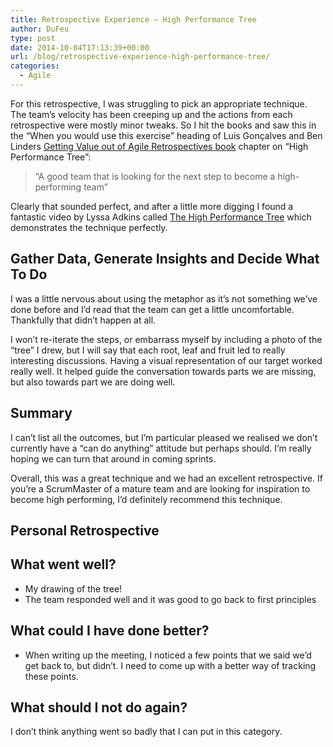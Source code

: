 ```yaml
---
title: Retrospective Experience – High Performance Tree
author: DuFeu
type: post
date: 2014-10-04T17:13:39+00:00
url: /blog/retrospective-experience-high-performance-tree/
categories:
  - Agile
---
```


For this retrospective, I was struggling to pick an appropriate technique. The team&#8217;s velocity has been creeping up and the actions from each retrospective were mostly minor tweaks. So I hit the books and saw this in the &#8220;When you would use this exercise&#8221; heading of Luis Gonçalves and Ben Linders [Getting Value out of Agile Retrospectives book][1] chapter on &#8220;High Performance Tree&#8221;:

> &#8220;A good team that is looking for the next step to become a high-performing team&#8221;

Clearly that sounded perfect, and after a little more digging I found a fantastic video by Lyssa Adkins called [The High Performance Tree][2] which demonstrates the technique perfectly.

## Gather Data, Generate Insights and Decide What To Do

I was a little nervous about using the metaphor as it&#8217;s not something we&#8217;ve done before and I&#8217;d read that the team can get a little uncomfortable. Thankfully that didn&#8217;t happen at all.

I won&#8217;t re-iterate the steps, or embarrass myself by including a photo of the &#8220;tree&#8221; I drew, but I will say that each root, leaf and fruit led to really interesting discussions. Having a visual representation of our target worked really well. It helped guide the conversation towards parts we are missing, but also towards part we are doing well.

## Summary

I can&#8217;t list all the outcomes, but I&#8217;m particular pleased we realised we don&#8217;t currently have a &#8220;can do anything&#8221; attitude but perhaps should. I&#8217;m really hoping we can turn that around in coming sprints.

Overall, this was a great technique and we had an excellent retrospective. If you&#8217;re a ScrumMaster of a mature team and are looking for inspiration to become high performing, I&#8217;d definitely recommend this technique.

## Personal Retrospective

## What went well?

- My drawing of the tree!
- The team responded well and it was good to go back to first principles

## What could I have done better?

- When writing up the meeting, I noticed a few points that we said we&#8217;d get back to, but didn&#8217;t. I need to come up with a better way of tracking these points.

## What should I not do again?

I don&#8217;t think anything went so badly that I can put in this category.

[1]: http://www.benlinders.com/getting-value-out-of-agile-retrospectives/
[2]: http://www.youtube.com/watch?v=t3kKechcwYM
